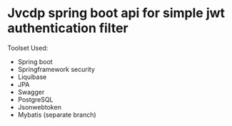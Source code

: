 # Jvcdp spring boot api for simple jwt authentication filter

Toolset Used:

* Spring boot
* Springframework security
* Liquibase
* JPA
* Swagger
* PostgreSQL
* Jsonwebtoken
* Mybatis (separate branch)